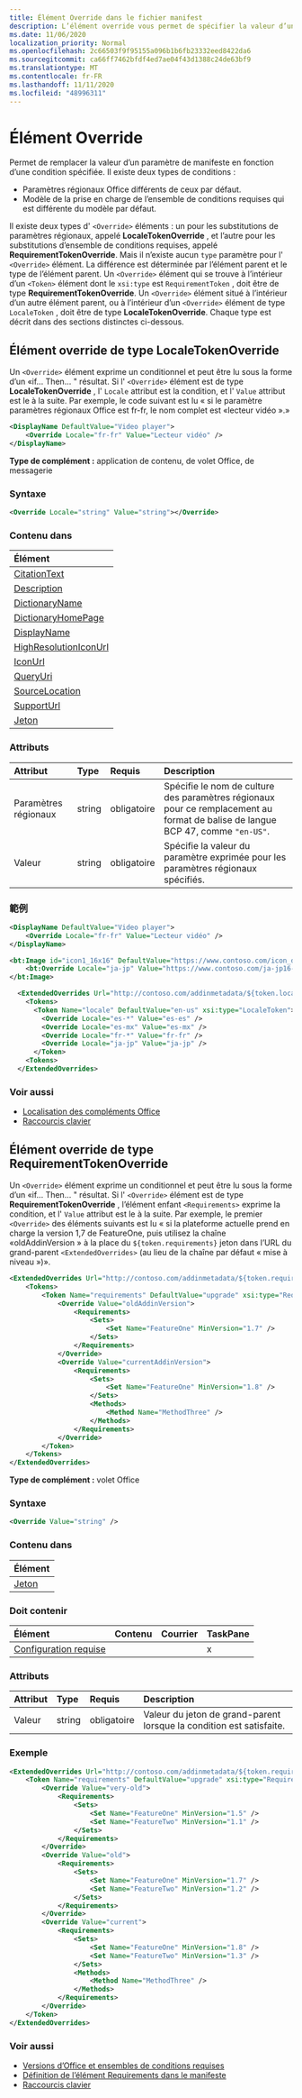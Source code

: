 ```yaml
---
title: Élément Override dans le fichier manifest
description: L’élément override vous permet de spécifier la valeur d’un paramètre en fonction d’une condition spécifiée.
ms.date: 11/06/2020
localization_priority: Normal
ms.openlocfilehash: 2c66503f9f95155a096b1b6fb23332eed8422da6
ms.sourcegitcommit: ca66ff7462bfdf4ed7ae04f43d1388c24de63bf9
ms.translationtype: MT
ms.contentlocale: fr-FR
ms.lasthandoff: 11/11/2020
ms.locfileid: "48996311"
---
```

# <a name="override-element"></a>Élément Override

Permet de remplacer la valeur d’un paramètre de manifeste en fonction d’une condition spécifiée. Il existe deux types de conditions :

- Paramètres régionaux Office différents de ceux par défaut.
- Modèle de la prise en charge de l’ensemble de conditions requises qui est différente du modèle par défaut.

Il existe deux types d' `<Override>` éléments : un pour les substitutions de paramètres régionaux, appelé **LocaleTokenOverride** , et l’autre pour les substitutions d’ensemble de conditions requises, appelé **RequirementTokenOverride**. Mais il n’existe aucun `type` paramètre pour l' `<Override>` élément. La différence est déterminée par l’élément parent et le type de l’élément parent. Un `<Override>` élément qui se trouve à l’intérieur d’un `<Token>` élément dont le `xsi:type` est `RequirementToken` , doit être de type **RequirementTokenOverride**. Un `<Override>` élément situé à l’intérieur d’un autre élément parent, ou à l’intérieur d’un `<Override>` élément de type `LocaleToken` , doit être de type **LocaleTokenOverride**. Chaque type est décrit dans des sections distinctes ci-dessous.

## <a name="override-element-of-type-localetokenoverride"></a>Élément override de type LocaleTokenOverride

Un `<Override>` élément exprime un conditionnel et peut être lu sous la forme d’un «if... Then... " résultat. Si l' `<Override>` élément est de type **LocaleTokenOverride** , l' `Locale` attribut est la condition, et l' `Value` attribut est le à la suite. Par exemple, le code suivant est lu « si le paramètre paramètres régionaux Office est fr-fr, le nom complet est «lecteur vidéo ».»

```xml
<DisplayName DefaultValue="Video player">
    <Override Locale="fr-fr" Value="Lecteur vidéo" />
</DisplayName>
```

**Type de complément :** application de contenu, de volet Office, de messagerie

### <a name="syntax"></a>Syntaxe

```XML
<Override Locale="string" Value="string"></Override>
```

### <a name="contained-in"></a>Contenu dans

|Élément|
|:-----|
|[CitationText](citationtext.md)|
|[Description](description.md)|
|[DictionaryName](dictionaryname.md)|
|[DictionaryHomePage](dictionaryhomepage.md)|
|[DisplayName](displayname.md)|
|[HighResolutionIconUrl](highresolutioniconurl.md)|
|[IconUrl](iconurl.md)|
|[QueryUri](queryuri.md)|
|[SourceLocation](sourcelocation.md)|
|[SupportUrl](supporturl.md)|
|[Jeton](token.md)|

### <a name="attributes"></a>Attributs

|Attribut|Type|Requis|Description|
|:-----|:-----|:-----|:-----|
|Paramètres régionaux|string|obligatoire|Spécifie le nom de culture des paramètres régionaux pour ce remplacement au format de balise de langue BCP 47, comme `"en-US"`.|
|Valeur|string|obligatoire|Spécifie la valeur du paramètre exprimée pour les paramètres régionaux spécifiés.|

### <a name="examples"></a>範例

```xml
<DisplayName DefaultValue="Video player">
    <Override Locale="fr-fr" Value="Lecteur vidéo" />
</DisplayName>
```

```xml
<bt:Image id="icon1_16x16" DefaultValue="https://www.contoso.com/icon_default.png">
    <bt:Override Locale="ja-jp" Value="https://www.contoso.com/ja-jp16-icon_default.png" />
</bt:Image>
```

```xml
  <ExtendedOverrides Url="http://contoso.com/addinmetadata/${token.locale}/extended-manifest-overrides.json">
    <Tokens>
      <Token Name="locale" DefaultValue="en-us" xsi:type="LocaleToken">
        <Override Locale="es-*" Value="es-es" />
        <Override Locale="es-mx" Value="es-mx" />
        <Override Locale="fr-*" Value="fr-fr" />
        <Override Locale="ja-jp" Value="ja-jp" />
      </Token>
    <Tokens>
  </ExtendedOverrides>
```

### <a name="see-also"></a>Voir aussi

- [Localisation des compléments Office](../../develop/localization.md)
- [Raccourcis clavier](../../design/keyboard-shortcuts.md)

## <a name="override-element-of-type-requirementtokenoverride"></a>Élément override de type RequirementTokenOverride

Un `<Override>` élément exprime un conditionnel et peut être lu sous la forme d’un «if... Then... " résultat. Si l' `<Override>` élément est de type **RequirementTokenOverride** , l’élément enfant `<Requirements>` exprime la condition, et l' `Value` attribut est le à la suite. Par exemple, le premier `<Override>` des éléments suivants est lu « si la plateforme actuelle prend en charge la version 1,7 de FeatureOne, puis utilisez la chaîne «oldAddinVersion » à la place du `${token.requirements}` jeton dans l’URL du grand-parent `<ExtendedOverrides>` (au lieu de la chaîne par défaut « mise à niveau »)».

```xml
<ExtendedOverrides Url="http://contoso.com/addinmetadata/${token.requirements}/extended-manifest-overrides.json">
    <Tokens>
        <Token Name="requirements" DefaultValue="upgrade" xsi:type="RequirementsToken">
            <Override Value="oldAddinVersion">
                <Requirements>
                    <Sets>
                        <Set Name="FeatureOne" MinVersion="1.7" />
                    </Sets>
                </Requirements>
            </Override>
            <Override Value="currentAddinVersion">
                <Requirements>
                    <Sets>
                        <Set Name="FeatureOne" MinVersion="1.8" />
                    </Sets>
                    <Methods>
                        <Method Name="MethodThree" />
                    </Methods>
                </Requirements>
            </Override>
        </Token>
    </Tokens>
</ExtendedOverrides>
```

**Type de complément :** volet Office

### <a name="syntax"></a>Syntaxe

```XML
<Override Value="string" />
```

### <a name="contained-in"></a>Contenu dans

|Élément|
|:-----|
|[Jeton](token.md)|

### <a name="must-contain"></a>Doit contenir

|Élément|Contenu|Courrier|TaskPane|
|:-----|:-----|:-----|:-----|
|[Configuration requise](requirements.md)|||x|

### <a name="attributes"></a>Attributs

|Attribut|Type|Requis|Description|
|:-----|:-----|:-----|:-----|
|Valeur|string|obligatoire|Valeur du jeton de grand-parent lorsque la condition est satisfaite.|

### <a name="example"></a>Exemple

```xml
<ExtendedOverrides Url="http://contoso.com/addinmetadata/${token.requirements}/extended-manifest-overrides.json">
    <Token Name="requirements" DefaultValue="upgrade" xsi:type="RequirementsToken">
        <Override Value="very-old">
            <Requirements>
                <Sets>
                    <Set Name="FeatureOne" MinVersion="1.5" />
                    <Set Name="FeatureTwo" MinVersion="1.1" />
                </Sets>
            </Requirements>
        </Override>
        <Override Value="old">
            <Requirements>
                <Sets>
                    <Set Name="FeatureOne" MinVersion="1.7" />
                    <Set Name="FeatureTwo" MinVersion="1.2" />
                </Sets>
            </Requirements>
        </Override>
        <Override Value="current">
            <Requirements>
                <Sets>
                    <Set Name="FeatureOne" MinVersion="1.8" />
                    <Set Name="FeatureTwo" MinVersion="1.3" />
                </Sets>
                <Methods>
                    <Method Name="MethodThree" />
                </Methods>
            </Requirements>
        </Override>
    </Token>
</ExtendedOverrides>
```

### <a name="see-also"></a>Voir aussi

- [Versions d’Office et ensembles de conditions requises](../../develop/office-versions-and-requirement-sets.md)
- [Définition de l’élément Requirements dans le manifeste](../../develop/specify-office-hosts-and-api-requirements.md#set-the-requirements-element-in-the-manifest)
- [Raccourcis clavier](../../design/keyboard-shortcuts.md)
